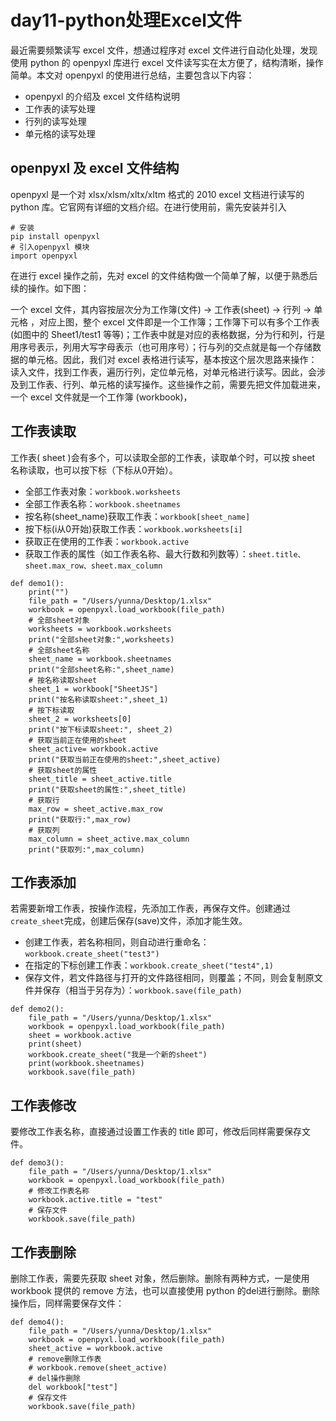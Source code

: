 # day11-python处理Excel文件


最近需要频繁读写 excel 文件，想通过程序对 excel 文件进行自动化处理，发现使用 python 的 openpyxl 库进行 excel 文件读写实在太方便了，结构清晰，操作简单。本文对 openpyxl 的使用进行总结，主要包含以下内容：

- openpyxl 的介绍及 excel 文件结构说明
- 工作表的读写处理
- 行列的读写处理
- 单元格的读写处理

 ## openpyxl 及 excel 文件结构

 openpyxl 是一个对 xlsx/xlsm/xltx/xltm 格式的 2010 excel 文档进行读写的 python 库。它官网有详细的文档介绍。在进行使用前，需先安装并引入

```
# 安装
pip install openpyxl
# 引入openpyxl 模块
import openpyxl

```
在进行 excel 操作之前，先对 excel 的文件结构做一个简单了解，以便于熟悉后续的操作。如下图：



一个 excel 文件，其内容按层次分为工作簿(文件) -> 工作表(sheet) -> 行列 -> 单元格 ，对应上图，整个 excel 文件即是一个工作簿；工作簿下可以有多个工作表(如图中的 Sheet1/test1 等等)；工作表中就是对应的表格数据，分为行和列，行是用序号表示，列用大写字母表示（也可用序号）；行与列的交点就是每一个存储数据的单元格。因此，我们对 excel 表格进行读写，基本按这个层次思路来操作：读入文件，找到工作表，遍历行列，定位单元格，对单元格进行读写。因此，会涉及到工作表、行列、单元格的读写操作。这些操作之前，需要先把文件加载进来，一个 excel 文件就是一个工作簿 (workbook)，

 
## 工作表读取

工作表( sheet )会有多个，可以读取全部的工作表，读取单个时，可以按 sheet 名称读取，也可以按下标（下标从0开始）。

- 全部工作表对象：`workbook.worksheets`
- 全部工作表名称：`workbook.sheetnames`
- 按名称(sheet_name)获取工作表：`workbook[sheet_name]`
- 按下标(i从0开始)获取工作表：`workbook.worksheets[i]`
- 获取正在使用的工作表：`workbook.active`
- 获取工作表的属性（如工作表名称、最大行数和列数等）：`sheet.title、sheet.max_row、sheet.max_column`
 
```
def demo1():
    print("")
    file_path = "/Users/yunna/Desktop/1.xlsx"
    workbook = openpyxl.load_workbook(file_path)
    # 全部sheet对象
    worksheets = workbook.worksheets
    print("全部sheet对象:",worksheets)
    # 全部sheet名称
    sheet_name = workbook.sheetnames
    print("全部sheet名称:",sheet_name)
    # 按名称读取sheet
    sheet_1 = workbook["SheetJS"]
    print("按名称读取sheet:",sheet_1)
    # 按下标读取
    sheet_2 = worksheets[0]
    print("按下标读取sheet:", sheet_2)
    # 获取当前正在使用的sheet
    sheet_active= workbook.active
    print("获取当前正在使用的sheet:",sheet_active)
    # 获取sheet的属性
    sheet_title = sheet_active.title
    print("获取sheet的属性:",sheet_title)
    # 获取行
    max_row = sheet_active.max_row
    print("获取行:",max_row)
    # 获取列
    max_column = sheet_active.max_column
    print("获取列:",max_column)
```



## 工作表添加


若需要新增工作表，按操作流程，先添加工作表，再保存文件。创建通过`create_sheet`完成，创建后保存(save)文件，添加才能生效。

- 创建工作表，若名称相同，则自动进行重命名：`workbook.create_sheet("test3")`
- 在指定的下标创建工作表：`workbook.create_sheet("test4",1)`
- 保存文件，若文件路径与打开的文件路径相同，则覆盖；不同，则会复制原文件并保存（相当于另存为）：`workbook.save(file_path)`

```
def demo2():
    file_path = "/Users/yunna/Desktop/1.xlsx"
    workbook = openpyxl.load_workbook(file_path)
    sheet = workbook.active
    print(sheet)
    workbook.create_sheet("我是一个新的sheet")
    print(workbook.sheetnames)
    workbook.save(file_path)
```

## 工作表修改

要修改工作表名称，直接通过设置工作表的 title 即可，修改后同样需要保存文件。

```
def demo3():
    file_path = "/Users/yunna/Desktop/1.xlsx"
    workbook = openpyxl.load_workbook(file_path)
    # 修改工作表名称
    workbook.active.title = "test"
    # 保存文件
    workbook.save(file_path)
```



## 工作表删除

删除工作表，需要先获取 sheet 对象，然后删除。删除有两种方式，一是使用 workbook 提供的 remove 方法，也可以直接使用 python 的del进行删除。删除操作后，同样需要保存文件：

```
def demo4():
    file_path = "/Users/yunna/Desktop/1.xlsx"
    workbook = openpyxl.load_workbook(file_path)
    sheet_active = workbook.active
    # remove删除工作表
    # workbook.remove(sheet_active)
    # del操作删除
    del workbook["test"]
    # 保存文件
    workbook.save(file_path)

```















